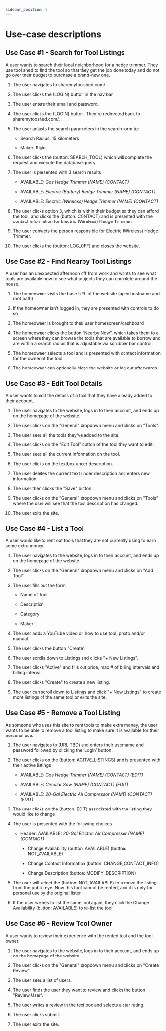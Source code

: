 ```yaml
---
sidebar_position: 5
---
```


# Use-case descriptions
## Use Case #1  - Search for Tool Listings

A user wants to search their local neighborhood for a hedge trimmer. They use tool shed to find the tool so that they get the job done today and do not go over their budget to purchase a brand-new one. 

1. The user navigates to sharemytoolshed.com/

2. The user clicks the (LOGIN) button in the nav bar

3. The user enters their email and password. 

4. The user clicks the (LOGIN) button. They're redirected back to sharemytooshed.com/.

5. The user adjusts the search parameters in the search form to: 

    - Search Radius: 15 kilometers

    - Maker: Rigid

6. The user clicks the (button: SEARCH_TOOL) which will complete the request and execute the database query. 

7. The user is presented with 3 search results 

    - AVAILABLE: <i>Gas Hedge Trimmer (NAME) (CONTACT)</i> 

    - AVAILABLE: <i>Electric (Battery) Hedge Trimmer (NAME) (CONTACT)</i> 

    - AVAILABLE: <i>Electric (Wireless) Hedge Trimmer (NAME) (CONTACT)</i> 

8. The user clicks option 3, which is within their budget so they can afford the tool, and clicks the (button: CONTACT) and is presented with the contact information for Electric (Wireless) Hedge Trimmer. 

9. The user contacts the person responsible for Electric (Wireless) Hedge Trimmer. 

10. The user clicks the (button: LOG_OFF) and closes the website. 




## Use Case #2  - Find Nearby Tool Listings

A user has an unexpected afternoon off from work and wants to see what tools are available now to see what projects they can complete around the house. 

1. The homeowner visits the base URL of the website (apex hostname and root path) 

2. If the homeowner isn’t logged in, they are presented with controls to do so 

3. The homeowner is brought to their user homescreen/dashboard 

4. The homeowner clicks the button “Nearby Now”, which takes them to a screen where they can browse the tools that are available to borrow and are within a search radius that is adjustable via scrubber bar control. 

5. The homeowner selects a tool and is presented with contact information for the owner of the tool. 

6. The homeowner can optionally close the website or log out afterwards. 


 

## Use Case #3 - Edit Tool Details

A user wants to edit the details of a tool that they have already added to their account. 

1. The user navigates to the website, logs in to their account, and ends up on the homepage of the website. 

2. The user clicks on the "General" dropdown menu and clicks on "Tools". 

3. The user sees all the tools they've added to the site.

4. The user clicks on the "Edit Tool" button of the tool they want to edit.

5. The user sees all the current information on the tool. 

6. The user clicks on the textbox under description.

7. The user deletes the current text under description and enters new information. 

8. The user then clicks the "Save" button.

9. The user clicks on the "General" dropdown menu and clicks on "Tools" where the user will see that the tool description has changed.

10. The user exits the site.




## Use Case #4 - List a Tool

A user would like to rent out tools that they are not currently using to earn some extra money. 

1. The user navigates to the website, logs in to their account, and ends up on the homepage of the website. 

2. The user clicks on the "General" dropdown menu and clicks on "Add Tool". 

3. The user fills out the form

    - Name of Tool 

    - Description 

    - Category

    - Maker

3. The user adds a YouTube video on how to use tool, photo and/or manual.

4. The user clicks the button "Create".

5. The user scrolls down to Listings and clicks "+ New Listings".

6. The user clicks "Active" and fills out price, max # of billing intervals and billing interval.

7. The user clicks "Create" to create a new listing.

5. The user can scroll down to Listings and click "+ New Listings" to create more listings of the same tool or exits the site.

 


 ## Use Case #5 - Remove a Tool Listing

As someone who uses this site to rent tools to make extra money, the user wants to be able to remove a tool listing to make sure it is available for their personal use. 

1. The user navigates to (URL:TBD) and enters their username and password followed by clicking the ‘Login’ button. 

2. The user clicks on the (button: ACTIVE_LISTINGS) and is presented with their active listings 

    - AVAILABLE: <i>Gas Hedge Trimmer (NAME) (CONTACT) (EDIT)</i> 

    - AVAILABLE: <i>Circular Saw (NAME) (CONTACT) (EDIT)</i> 

    - AVAILABLE: <i>20-Gal Electric Air Compressor (NAME) (CONTACT) (EDIT)</i> 

3. The user clicks on the (button: EDIT) associated with the listing they would like to change 

4. The user is presented with the following choices 

    - Header: AVAILABLE: <i>20-Gal Electric Air Compressor (NAME) (CONTACT)</i> 

      - Change Availability (button: AVAILABLE) (button: NOT_AVAILABLE) 

      - Change Contact Information (button: CHANGE_CONTACT_INFO) 

      - Change Description (button: MODIFY_DESCRIPTION) 

5. The user will select the (button: NOT_AVAILABLE) to remove the listing from the public eye. Now this tool cannot be rented, and it is only for personal use by the original lister 

6. If the user wishes to list the same tool again, they click the Change Availability (button: AVAILABLE) to re-list the tool 
 



## Use Case #6 - Review Tool Owner

A user wants to review their experience with the rented tool and the tool owner.

1. The user navigates to the website, logs in to their account, and ends up on the homepage of the website. 

2. The user clicks on the "General" dropdown menu and clicks on "Create Review". 

3. The user sees a list of users.

4. The user finds the user they want to review and clicks the button "Review User".

5. The user writes a review in the text box and selects a star rating. 

6. The user clicks submit. 

7. The user exits the site.



